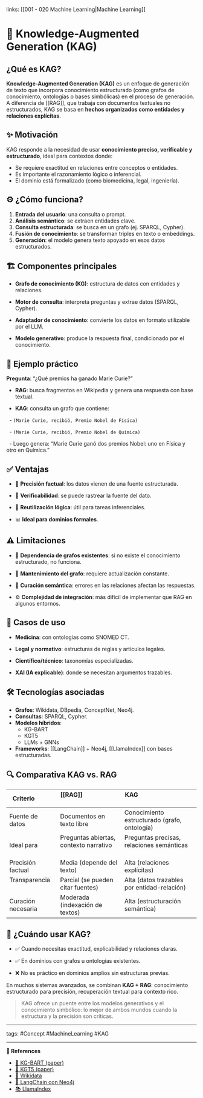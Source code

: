 links: [[001 - 020 Machine Learning|Machine Learning]]

# 🧠 Knowledge-Augmented Generation (KAG)
## ¿Qué es KAG?
**Knowledge-Augmented Generation (KAG)** es un enfoque de generación de texto que incorpora conocimiento estructurado (como grafos de conocimiento, ontologías o bases simbólicas) en el proceso de generación. A diferencia de [[RAG]], que trabaja con documentos textuales no estructurados, KAG se basa en **hechos organizados como entidades y relaciones explícitas**.

## ✨ Motivación
KAG responde a la necesidad de usar **conocimiento preciso, verificable y estructurado**, ideal para contextos donde:

- Se requiere exactitud en relaciones entre conceptos o entidades.
- Es importante el razonamiento lógico o inferencial.
- El dominio está formalizado (como biomedicina, legal, ingeniería).  

## ⚙️ ¿Cómo funciona?
1. **Entrada del usuario**: una consulta o prompt.
2. **Análisis semántico**: se extraen entidades clave.
3. **Consulta estructurada**: se busca en un grafo (ej. SPARQL, Cypher).
4. **Fusión de conocimiento**: se transforman triples en texto o embeddings.
5. **Generación**: el modelo genera texto apoyado en esos datos estructurados.

## 🏗️ Componentes principales
- **Grafo de conocimiento (KG)**: estructura de datos con entidades y relaciones.

- **Motor de consulta**: interpreta preguntas y extrae datos (SPARQL, Cypher).

- **Adaptador de conocimiento**: convierte los datos en formato utilizable por el LLM.

- **Modelo generativo**: produce la respuesta final, condicionado por el conocimiento.

  
  

## 💬 Ejemplo práctico

  

**Pregunta**: “¿Qué premios ha ganado Marie Curie?”

  

- **RAG**: busca fragmentos en Wikipedia y genera una respuesta con base textual.

- **KAG**: consulta un grafo que contiene:

  - `(Marie Curie, recibió, Premio Nobel de Física)`

  - `(Marie Curie, recibió, Premio Nobel de Química)`

  - Luego genera: “Marie Curie ganó dos premios Nobel: uno en Física y otro en Química.”

  
  

## ✅ Ventajas

  

- 📖 **Precisión factual**: los datos vienen de una fuente estructurada.

- 🔗 **Verificabilidad**: se puede rastrear la fuente del dato.

- 🔄 **Reutilización lógica**: útil para tareas inferenciales.

- 📊 **Ideal para dominios formales**.

  
  

## ⚠️ Limitaciones

  

- 🧱 **Dependencia de grafos existentes**: si no existe el conocimiento estructurado, no funciona.

- 🧹 **Mantenimiento del grafo**: requiere actualización constante.

- 🧠 **Curación semántica**: errores en las relaciones afectan las respuestas.

- ⚙️ **Complejidad de integración**: más difícil de implementar que RAG en algunos entornos.

  
  

## 💼 Casos de uso

  

- **Medicina**: con ontologías como SNOMED CT.

- **Legal y normativo**: estructuras de reglas y artículos legales.

- **Científico/técnico**: taxonomías especializadas.

- **XAI (IA explicable)**: donde se necesitan argumentos trazables.

  
  

## 🛠️ Tecnologías asociadas
- **Grafos**: Wikidata, DBpedia, ConceptNet, Neo4j.
- **Consultas**: SPARQL, Cypher.
- **Modelos híbridos**:
	- KG-BART
	- KGT5
	- LLMs + GNNs
- **Frameworks**: [[LangChain]] + Neo4j, [[LlamaIndex]] con bases estructuradas.

  
  

## 🔍 Comparativa KAG vs. RAG
| Criterio           | **[[RAG]]**                                      | **KAG**                                             |
|--------------------|-------------------------------------------|--------------------------------------------------|
| Fuente de datos    | Documentos en texto libre                 | Conocimiento estructurado (grafo, ontología)    |
| Ideal para         | Preguntas abiertas, contexto narrativo    | Preguntas precisas, relaciones semánticas       |
| Precisión factual  | Media (depende del texto)                 | Alta (relaciones explícitas)                    |
| Transparencia      | Parcial (se pueden citar fuentes)         | Alta (datos trazables por entidad-relación)     |
| Curación necesaria | Moderada (indexación de textos)           | Alta (estructuración semántica)                 |

## 🧭 ¿Cuándo usar KAG?
- ✅ Cuando necesitas exactitud, explicabilidad y relaciones claras.
- ✅ En dominios con grafos u ontologías existentes.

- ❌ No es práctico en dominios amplios sin estructuras previas.

  

En muchos sistemas avanzados, se combinan **KAG + RAG**: conocimiento estructurado para precisión, recuperación textual para contexto rico.

  
> KAG ofrece un puente entre los modelos generativos y el conocimiento simbólico: lo mejor de ambos mundos cuando la estructura y la precisión son críticas.


---
tags:
	#Concept  #MachineLearning #KAG  

---

**🔗 References**
- [📘 KG-BART (paper)](https://arxiv.org/abs/2010.12688)
- [📘 KGT5 (paper)](https://arxiv.org/abs/2012.14600)
- [🔗 Wikidata](https://www.wikidata.org)
- [🔧 LangChain con Neo4j](https://python.langchain.com/docs/integrations/graph/neo4j)
- [📚 LlamaIndex](https://docs.llamaindex.ai/)

